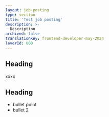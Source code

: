 ```yaml
---
layout: job-posting
type: section
title: 'Test job posting'
description: >-
  Description
archived: false
translationKey: frontend-developer-may-2024
leverId: 000
---
```


## Heading

xxxx

## Heading
* bullet point
* bullet 2
